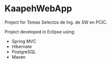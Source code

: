 # KaapehWebApp
Project for Temas Selectos de Ing. de SW en PCIC.

Project developed in Eclipse using:
- Spring MVC
- Hibernate
- PostgreSQL
- Maven
